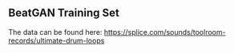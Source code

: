 ## BeatGAN Training Set

The data can be found here: https://splice.com/sounds/toolroom-records/ultimate-drum-loops